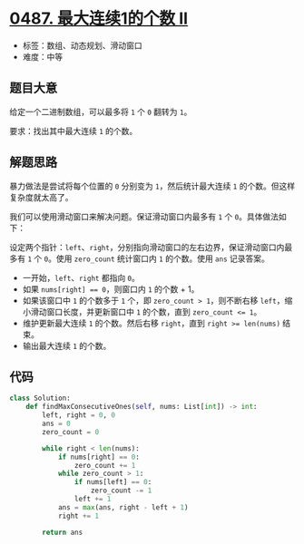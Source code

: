 # [0487. 最大连续1的个数 II](https://leetcode.cn/problems/max-consecutive-ones-ii/)

- 标签：数组、动态规划、滑动窗口
- 难度：中等

## 题目大意

给定一个二进制数组，可以最多将 `1` 个 `0` 翻转为 `1`。

要求：找出其中最大连续 `1` 的个数。

## 解题思路

暴力做法是尝试将每个位置的 `0` 分别变为 `1`，然后统计最大连续 `1` 的个数。但这样复杂度就太高了。

我们可以使用滑动窗口来解决问题。保证滑动窗口内最多有 `1` 个 `0`。具体做法如下：

设定两个指针：`left`、`right`，分别指向滑动窗口的左右边界，保证滑动窗口内最多有 `1` 个 `0`。使用 `zero_count` 统计窗口内 `1` 的个数。使用 `ans` 记录答案。

- 一开始，`left`、`right` 都指向 `0`。
- 如果 `nums[right] == 0`，则窗口内 `1` 的个数 + 1。
- 如果该窗口中 `1` 的个数多于 `1` 个，即 `zero_count > 1`，则不断右移 `left`，缩小滑动窗口长度，并更新窗口中 `1` 的个数，直到 `zero_count <= 1`。
- 维护更新最大连续 `1` 的个数。然后右移 `right`，直到 `right >= len(nums)` 结束。
- 输出最大连续 `1` 的个数。

## 代码

```Python
class Solution:
    def findMaxConsecutiveOnes(self, nums: List[int]) -> int:
        left, right = 0, 0
        ans = 0
        zero_count = 0

        while right < len(nums):
            if nums[right] == 0:
                zero_count += 1
            while zero_count > 1:
                if nums[left] == 0:
                    zero_count -= 1
                left += 1
            ans = max(ans, right - left + 1)
            right += 1

        return ans
```

